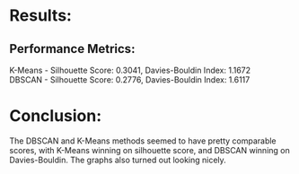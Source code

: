 # Results:
## Performance Metrics:
K-Means - Silhouette Score: 0.3041, Davies-Bouldin Index: 1.1672  
DBSCAN - Silhouette Score: 0.2776, Davies-Bouldin Index: 1.6117  

# Conclusion:
The DBSCAN and K-Means methods seemed to have pretty comparable scores, with K-Means winning on silhouette score, and DBSCAN winning on Davies-Bouldin. The graphs also turned out looking nicely.
